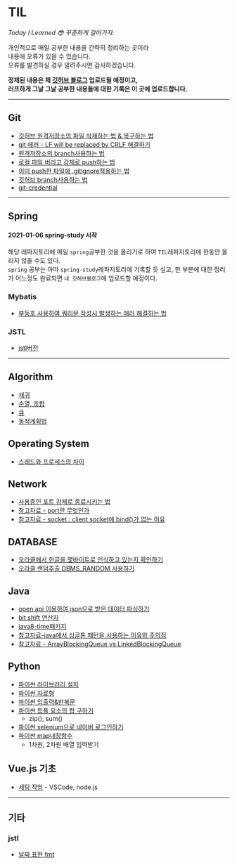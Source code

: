 # TIL
*Today I Learned 😎 꾸준하게 걸어가자.*

개인적으로 매일 공부한 내용을 간략히 정리하는 곳이라  
내용에 오류가 있을 수 있습니다.   
오류를 발견하실 경우 알려주시면 감사하겠습니다.  


**정제된 내용은 제 [깃허브 블로그](https://sehui-byte.github.io/) 업로드될 예정이고,  
러프하게 그날 그날 공부한 내용들에 대한 기록은 이 곳에 업로드합니다.**

------------

## Git  
- [깃허브 원격저장소의 파일 삭제하는 법 & 복구하는 법](https://github.com/sehui-byte/TIL/blob/main/Github/%EC%9B%90%EA%B2%A9%EC%A0%80%EC%9E%A5%EC%86%8C%20%ED%8C%8C%EC%9D%BC%20%EC%82%AD%EC%A0%9C&%EB%B3%B5%EA%B5%AC%ED%95%98%EB%8A%94%20%EB%B2%95.md)  
- [git 에러 - LF will be replaced by CRLF 해결하기](https://github.com/sehui-byte/TIL/blob/main/Github/git%20%EC%97%90%EB%9F%AC%20-%20%20LF%20will%20be%20replaced%20by%20CRLF.md)
- [원격저장소의 branch사용하는 법](https://github.com/sehui-byte/TIL/blob/main/Github/%EA%B9%83%ED%97%88%EB%B8%8C%20%EC%9B%90%EA%B2%A9%EC%A0%80%EC%9E%A5%EC%86%8C%EC%9D%98%20branch%EB%A1%9C%20%EC%82%AC%EC%9A%A9%ED%95%98%EA%B8%B0.md)
- [로컬 파일 버리고 강제로 push하는 법](https://github.com/sehui-byte/TIL/blob/main/Github/%EB%A1%9C%EC%BB%AC%20%ED%8C%8C%EC%9D%BC%20%EB%B2%84%EB%A6%AC%EA%B3%A0%20%EA%B0%95%EC%A0%9C%20pull%20%ED%95%98%EA%B8%B0.md)
- [이미 push한 파일에 .gitignore적용하는 법](https://github.com/sehui-byte/TIL/blob/main/Github/%EC%9D%B4%EB%AF%B8%20push%ED%95%9C%20%ED%8C%8C%EC%9D%BC%EC%97%90%20.gitignore%EC%A0%81%EC%9A%A9%ED%95%98%EA%B8%B0.md)
- [깃허브 branch사용하는 법](https://github.com/sehui-byte/TIL/blob/main/Github/%EB%B8%8C%EB%9E%9C%EC%B9%98%20%EC%82%AC%EC%9A%A9%ED%95%98%EA%B8%B0.md)
- [git-credential](https://github.com/sehui-byte/TIL/blob/main/Github/git-credential.md)
------
## Spring
#### 2021-01-06 spring-study 시작
해당 레파지토리에 매일 `spring`공부한 것을 올리기로 하여 `TIL`레파지토리에 한동안 올리지 않을 수도 있다.   
`spring` 공부는 아마 `spring-study`레파지토리에 기록할 듯 싶고, 한 부분에 대한 정리가 어느정도 완료되면 `내 깃허브블로그`에 업로드할 예정이다.

### Mybatis
- [부등호 사용하여 쿼리문 작성시 발생하는 에러 해결하는 법](https://github.com/sehui-byte/TIL/tree/main/Spring)

### JSTL
- [jstl버전](https://github.com/sehui-byte/TIL/blob/main/jstl/jstl%EB%B2%84%EC%A0%84.md)
----------

## Algorithm

- [재귀](https://github.com/sehui-byte/TIL/blob/main/Algorithm/%EC%9E%AC%EA%B7%80(Recursion).md)
- [순열, 조합](https://github.com/sehui-byte/TIL/blob/main/Algorithm/%EC%88%9C%EC%97%B4%2C%EC%A1%B0%ED%95%A9%20%EC%95%8C%EA%B3%A0%EB%A6%AC%EC%A6%98.md)
- [큐]()
- [동적계획법](https://github.com/sehui-byte/TIL/blob/main/Algorithm/%EB%8F%99%EC%A0%81%EA%B3%84%ED%9A%8D%EB%B2%95.md)


## Operating System
- [스레드와 프로세스의 차이]()

## Network
- [사용중인 포트 강제로 종료시키는 법](https://github.com/sehui-byte/TIL/commit/6f6f84dd20f412610c00b311e27f972496ad9562)
- [참고자료 - port란 무엇인가](https://jwprogramming.tistory.com/26)
- [참고자료 - socket : client socket에 bind()가 없는 이유](https://blog.naver.com/rev7707/10005157701)

## DATABASE

- [오라클에서 한글을 몇바이트로 인식하고 있는지 확인하기](https://github.com/sehui-byte/TIL/blob/main/DB/ORACLE/%ED%95%9C%EA%B8%80%EC%9D%B4%20%EB%AA%87%EB%B0%94%EC%9D%B4%ED%8A%B8%EB%A1%9C%20%EC%9D%B8%EC%8B%9D%EB%90%98%EA%B3%A0%20%EC%9E%88%EB%8A%94%EA%B0%80.md)
- [오라클 랜덤추출 DBMS_RANDOM 사용하기](https://github.com/sehui-byte/TIL/blob/main/DB/ORACLE/%EC%98%A4%EB%9D%BC%ED%81%B4%20%EB%9E%9C%EB%8D%A4%20%EC%B6%94%EC%B6%9C%20DBMS_RANDOM.md)
  
## Java
  
- [open api 이용하여 json으로 받은 데이터 파싱하기](https://github.com/sehui-byte/TIL/blob/main/Java/json%ED%8C%8C%EC%8B%B1.md)  
- [bit shift 연산자](https://github.com/sehui-byte/TIL/blob/main/Java/java-bit%20shift%EC%97%B0%EC%82%B0%20%EB%B0%8F%20%ED%99%9C%EC%9A%A9.md)
- [java8-time패키지](https://github.com/sehui-byte/TIL/blob/main/Java/java8-time%ED%8C%A8%ED%82%A4%EC%A7%80.md)
- [참고자료-java에서 싱글톤 패턴을 사용하는 이유와 주의점](https://elfinlas.github.io/2019/09/23/java-singleton/)
- [참고자료 - ArrayBlockingQueue vs LinkedBlockingQueue](https://stackoverflow.com/questions/35967792/when-to-prefer-linkedblockingqueue-over-arrayblockingqueue)
  

## Python 
- [파이썬 라이브러리 설치](https://github.com/sehui-byte/TIL/blob/main/python/%EB%9D%BC%EC%9D%B4%EB%B8%8C%EB%9F%AC%EB%A6%AC%20%EC%84%A4%EC%B9%98.md)
- [파이썬 자료형](https://github.com/sehui-byte/TIL/blob/main/python/%ED%8C%8C%EC%9D%B4%EC%8D%AC%20%EC%9E%90%EB%A3%8C%ED%98%95.md)
- [파이썬 입출력&반복문](https://github.com/sehui-byte/TIL/blob/main/python/%ED%8C%8C%EC%9D%B4%EC%8D%AC%20%EC%9E%85%EC%B6%9C%EB%A0%A5%20%26%20%EB%B0%98%EB%B3%B5%EB%AC%B8.md)
- [파이썬 튜플 요소의 합 구하기](https://github.com/sehui-byte/TIL/blob/main/python/%ED%8A%9C%ED%94%8C%20%EC%9A%94%EC%86%8C%EB%81%BC%EB%A6%AC%20%EB%8D%A7%EC%85%88%ED%95%98%EB%8A%94%20%EB%B2%95.md)
    - zip(), sum()
- [파이썬 selenium으로 네이버 로그인하기](https://github.com/sehui-byte/TIL/blob/main/python/Selenium%EC%9C%BC%EB%A1%9C%20%EB%84%A4%EC%9D%B4%EB%B2%84%20%EB%A1%9C%EA%B7%B8%EC%9D%B8%ED%95%98%EA%B8%B0.md)
- [파이썬 map내장함수](https://github.com/sehui-byte/TIL/blob/main/python/map%EB%82%B4%EC%9E%A5%ED%95%A8%EC%88%98.md)
  - 1차원, 2차원 배열 입력받기
  
## Vue.js 기초
- [세팅 작업](https://github.com/sehui-byte/TIL/blob/main/Vue.js/Setting%EC%9E%91%EC%97%85.md) - VSCode, node.js 
  
  
  
-------------
## 기타
### jstl
- [날짜 표현 fmt](https://github.com/sehui-byte/TIL/blob/main/jstl/jstl%EB%82%A0%EC%A7%9C%ED%91%9C%ED%98%84.md)

